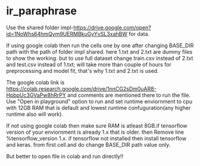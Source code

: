 # ir_paraphrase
Use the shared folder impl-https://drive.google.com/open?id=1NoWhs64hmQym9UERMBkuGyYvSL3xahBW for data.

If using google colab then run the cells one by one after changing BASE_DIR path with the path of folder impl shared. here 1.txt and 2.txt are dummy files to show the working. but to use full dataset change train.csv instead of 2.txt and test.csv instead of 1.txt; will take more than couple of hours for preprocessing and model fit, that's why 1.txt and 2.txt is used.

The google colab link is https://colab.research.google.com/drive/1nnCG2sDm0uAR8-HpbpUc3GVaPw8hRrPY and comments are mentioned there to run the file. Use "Open in playground" option to run and set runtime enviornment to cpu with 12GB RAM that is default and lowest runtime confuguration(any higher runtime also will work).

If not using google colab then make sure RAM is atleast 8GB.if tensorflow version of your enviornment is already 1.x that is older. then Remove line %tensorflow_version 1.x. if tensorflow not installed then install tensorflow and keras.
from first cell.and do change BASE_DIR path value only.

But better to open file in colab and run directly!!
